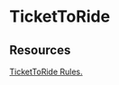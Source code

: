# TicketToRide

## Resources
[TicketToRide Rules.](https://ncdn0.daysofwonder.com/tickettoride/en/img/tt_rules_2015_en.pdf)
